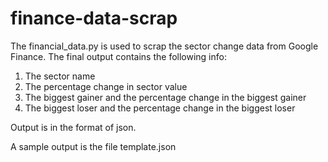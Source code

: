 # finance-data-scrap

The financial_data.py is used to scrap the sector change data from Google Finance.
The final output contains the following info:

1. The sector name
2. The percentage change in sector value
3. The biggest gainer and the percentage change in the biggest gainer 
4. The biggest loser and the percentage change in the biggest loser

Output is in the format of json.

A sample output is the file template.json
